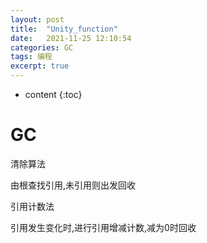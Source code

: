 ```yaml
---
layout: post
title:  "Unity_function"
date:   2021-11-25 12:10:54
categories: GC
tags: 编程
excerpt: true
---
```



* content
{:toc}


# GC

清除算法

由根查找引用,未引用则出发回收

引用计数法

引用发生变化时,进行引用增减计数,减为0时回收